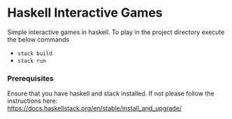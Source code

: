 # Haskell Interactive Games
Simple interactive games in haskell. 
To play in the project directory execute the below commands 
- `stack build`
- `stack run`

### Prerequisites
Ensure that you have haskell and stack installed. If not please follow the instructions here: https://docs.haskellstack.org/en/stable/install_and_upgrade/